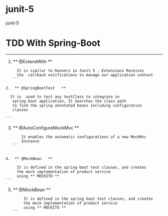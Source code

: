 # junit-5
junit-5 



# TDD With Spring-Boot
------------------------------------------------------

1.  ** @ExtendWith   **

 ```
      It is similar to Runners in Junit 5 , Extensions Receives
      the  callback notifications to manage our application context
    ```

2.  ** @SpringBootTest   **

 ```
      It is  used to test any testClass to integrate in
       spring boot application, It Searches the class path
       to find the spring annotated beans including configuration
       classes

    ```

3.  ** @AutoConfigureMockMvc   **

 ```
        It enables the automatic configurations of a new MockMvc
        Instance
    ```


4.  ** @MockBean   **

 ```
         It is defined in the spring boot test classes, and creates
         the mock implementation of product service
         using ** MOCKITO **
    ```

5.  ** @MockBean   **

 ```
         It is defined in the spring boot test classes, and creates
         the mock implementation of product service
         using ** MOCKITO **
    ```
